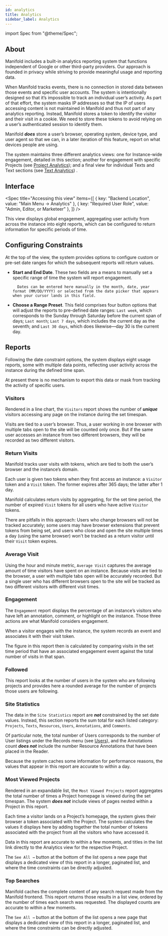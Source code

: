 ```yaml
---
id: analytics
title: Analytics
sidebar_label: Analytics
---
```


import Spec from "@theme/Spec";

## About

Manifold includes a built-in analytics reporting system that functions independent of Google or other third-party providers. Our approach is founded in privacy while striving to provide meaningful usage and reporting data.

When Manifold tracks events, there is no connection in stored data between those events and specific user accounts. The system is intentionally designed so that it’s impossible to track an individual user’s activity. As part of that effort, the system masks IP addresses so that the IP of users accessing content is not maintained in Manifold and thus not part of any analytics reporting. Instead, Manifold stores a token to identify the visitor and their visit in a cookie. We need to store these tokens to avoid relying on a user’s authenticated session to identify them.

Manifold ***does*** store a user’s browser, operating system, device type, and user agent so that we can, in a later iteration of this feature, report on what devices people are using.

The system maintains three different analytics views: one for Instance-wide engagement, detailed in this section; another for engagement with specific Projects (see [Project Analytics](../backend/projects.md#analytics)); and a final view for individual Texts and Text sections (see [Text Analytics](../backend/texts.md#analytics)) .

## Interface

<Spec
    title="Accessing this view"
    items={[
        { key: "Backend Location", value: "Main Menu → Analytics" },
        { key: "Required User Role", value: "Admin, Editor, or Marketeer" },
    ]}
/>

This view displays global engagement, aggregating user activity from across the instance into eight reports, which can be configured to return information for specific periods of time.

## Configuring Constraints

At the top of the view, the system provides options to configure custom or pre-set date ranges for which the subsequent reports will return values.

- **Start and End Date**. These two fields are a means to manually set a specific range of time the system will report engagement.

      	Dates can be entered here manually in the month, date, year format (MM/DD/YYYY) or selected from the date picker that appears when your cursor lands in this field.

- **Choose a Range Preset**. This field comprises four button options that will adjust the reports to pre-defined date ranges: `Last week`, which corresponds to the Sunday through Saturday before the current span of days; `Last month`; `Last 7 days`, which includes the current day as the seventh; and `Last 30 days`, which does likewise—day 30 is the current day.

## Reports

Following the date constraint options, the system displays eight usage reports, some with multiple data points, reflecting user activity across the instance during the defined time span.

At present there is no mechanism to export this data or mask from tracking the activity of specific users.

### Visitors

Rendered in a line chart, the `Visitors` report shows the number of ***unique*** visitors accessing any page on the instance during the set timespan.

Visits are tied to a user’s browser. Thus, a user working in one browser with multiple tabs open to the site will be counted only once. But if the same user accesses an instance from two different browsers, they will be recorded as two different visitors.

### Return Visits

Manifold tracks user visits with tokens, which are tied to both the user’s browser and the instance’s domain.

Each user is given two tokens when they first access an instance: a `Visitor` token and a `Visit` token. The former expires after 365 days; the latter after 1 day.

Manifold calculates return visits by aggregating, for the set time period, the number of expired `Visit` tokens for all users who have active `Visitor` tokens.

There are pitfalls in this approach: Users who change browsers will not be tracked accurately; some users may have browser extensions that prevent tokens from being set, and users who close and open the site multiple times a day (using the same browser) won't be tracked as a return visitor until their `Visit` token expires.

### Average Visit

Using the hour and minute metric, `Average Visit` captures the average amount of time visitors have spent on an instance. Because visits are tied to the browser, a user with multiple tabs open will be accurately recorded. But a single user who has different browsers open to the site will be tracked as two different visitors with different visit times.

### Engagement

The `Engagement` report displays the percentage of an instance’s visitors who have left an annotation, comment, or highlight on the instance. Those three actions are what Manifold considers engagement.

When a visitor engages with the instance, the system records an event and associates it with their visit token.

The figure in this report then is calculated by comparing visits in the set time period that have an associated engagement event against the total number of visits in that span.

### Followed

This report looks at the number of users in the system who are following projects and provides here a rounded average for the number of projects those users are following.

### Site Statistics

The data in the `Site Statistics` report are ***not*** constrained by the set date values. Instead, this section reports the sum total for each listed category: `Projects`, `Texts`, `Resources`, `Users`, `Annotations`, and `Comments`.

Of particular note, the total number of Users corresponds to the number of User listings under the Records menu (see [Users](../backend/users.md)), and the Annotations count ***does not*** include the number Resource Annotations that have been placed in the Reader.

Because the system caches some information for performance reasons, the values that appear in this report are accurate to within a day.

### Most Viewed Projects

Rendered in an expandable list, the `Most Viewed Projects` report aggregates the total number of times a Project homepage is viewed during the set timespan. The system ***does not*** include views of pages nested within a Project in this report.

Each time a visitor lands on a Project’s homepage, the system gives their browser a token associated with the Project. The system calculates the values it displays here by adding together the total number of tokens associated with the project from all the visitors who have accessed it.

Data in this report are accurate to within a few moments, and titles in the list link directly to the Analytics view for the respective Project.

The `See All →` button at the bottom of the list opens a new page that displays a dedicated view of this report in a longer, paginated list, and where the time constraints can be directly adjusted.

### Top Searches

Manifold caches the complete content of any search request made from the Manifold frontend. This report returns those results in a list view, ordered by the number of times each search was requested. The displayed counts are accurate to within a few moments.

The `See All →` button at the bottom of the list opens a new page that displays a dedicated view of this report in a longer, paginated list, and where the time constraints can be directly adjusted.

